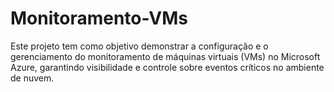 # Monitoramento-VMs
Este projeto tem como objetivo demonstrar a configuração e o gerenciamento do monitoramento de máquinas virtuais (VMs) no Microsoft Azure, garantindo visibilidade e controle sobre eventos críticos no ambiente de nuvem.
